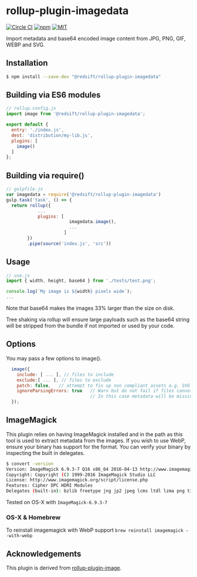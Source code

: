 # rollup-plugin-imagedata

[![Circle CI](https://img.shields.io/circleci/project/redsift/rollup-plugin-imagedata.svg?style=flat-square)](https://circleci.com/gh/redsift/rollup-plugin-imagedata)
[![npm](https://img.shields.io/npm/v/@redsift/rollup-plugin-imagedata.svg?style=flat-square)](https://www.npmjs.com/package/@redsift/rollup-plugin-imagedata)
[![MIT](https://img.shields.io/badge/license-MIT-blue.svg?style=flat-square)](https://raw.githubusercontent.com/redsift/rollup-plugin-imagedata/master/LICENSE)

Import metadata and base64 encoded image content from JPG, PNG, GIF, WEBP and SVG.

## Installation

```bash
$ npm install --save-dev "@redsift/rollup-plugin-imagedata"
```

## Building via ES6 modules

```js
// rollup.config.js
import image from '@redsift/rollup-plugin-imagedata';

export default {
  entry: './index.js',
  dest: 'distribution/my-lib.js',
  plugins: [
    image()
  ]
};
```

## Building via require()

```js
// gulpfile.js
var imagedata = require('@redsift/rollup-plugin-imagedata')
gulp.task('task', () => {  
  return rollup({
            ...
            plugins: [ 
                        imagedata.image(),
                        ...
                      ]
        })
        .pipe(source('index.js', 'src'))
```

## Usage

```js
// use.js
import { width, height, base64 } from './tests/test.png';

console.log(`My image is ${width} pixels wide`);
...

```

Note that base64 makes the images 33% larger than the size on disk.

Tree shaking via rollup will ensure large payloads such as the base64 string will be stripped from the bundle if not imported or used by your code.

## Options

You may pass a few options to image().

```js
  image({
    include: [ ... ], // files to include
    exclude:[ ... ], // files to exclude
    patch: false,   // attempt to fix up non compliant assets e.g. SVG files with no XML headers
    ignoreParsingErrors: true   // Warn but do not fail if files cannot be parsed as images. 
                                // In this case metadata will be missing
  });
```

## ImageMagick

This plugin relies on having ImageMagick installed and in the path as this tool is used to extract metadata from the images. If you wish to use WebP, ensure your binary has support for the format. You can verify your binary by inspecting the built in delegates.

```bash
$ convert -version
Version: ImageMagick 6.9.3-7 Q16 x86_64 2016-04-13 http://www.imagemagick.org
Copyright: Copyright (C) 1999-2016 ImageMagick Studio LLC
License: http://www.imagemagick.org/script/license.php
Features: Cipher DPC HDRI Modules
Delegates (built-in): bzlib freetype jng jp2 jpeg lcms ltdl lzma png tiff webp xml zlib
```

Tested on OS-X with `ImageMagick-6.9.3-7`

### OS-X & Homebrew

To reinstall imagemagick with WebP support `brew reinstall imagemagick --with-webp`

## Acknowledgements

This plugin is derived from [rollup-plugin-image](https://github.com/rollup/rollup-plugin-image).